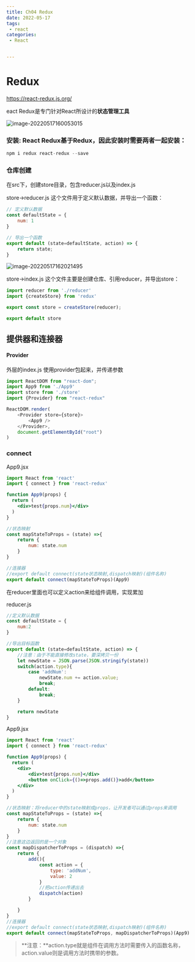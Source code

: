 ```yaml
---
title: Ch04 Redux
date: 2022-05-17
tags:
 - react
categories:
 - React


---
```


# Redux

https://react-redux.js.org/

eact Redux是专门针对React所设计的**状态管理工具**

![image-20220517160053015](https://markdown-1301334775.cos.eu-frankfurt.myqcloud.com/image-20220517160053015.png)



### 安装: React Redux基于Redux，因此安装时需要两者一起安装：

```jsx
npm i redux react-redux --save
```



### 仓库创建

在src下，创建store目录，包含reducer.js以及index.js



store->reducer.js  这个文件用于定义默认数据，并导出一个函数：

```js
// 定义默认数据
const defaultState = {
    num: 1
}

// 导出一个函数
export default (state=defaultState, action) => {
    return state;
}
```

![image-20220517162021495](https://markdown-1301334775.cos.eu-frankfurt.myqcloud.com/image-20220517162021495.png)

store->index.js  这个文件主要是创建仓库、引用reducer，并导出store：

```js
import reducer from './reducer'
import {createStore} from 'redux'

export const store = createStore(reducer);

export default store
```



## 提供器和连接器

#### Provider

外层的index.js  使用provider包起来，并传递参数

```js
import ReactDOM from "react-dom";
import App9 from './App9'
import store from './store'
import {Provider} from "react-redux"

ReactDOM.render(
    <Provider store={store}>
        <App9 />
    </Provider>,
    document.getElementById("root")
)
```



### connect

App9.jsx

```jsx
import React from 'react'
import { connect } from 'react-redux'

function App9(props) {
  return (
    <div>test{props.num}</div>
  )
}

//状态映射
const mapStateToProps = (state) =>{
    return {
        num: state.num
    }
}

//连接器
//export default connect(state状态映射,dispatch映射)(组件名称)
export default connect(mapStateToProps)(App9)
```



在reducer里面也可以定义action来给组件调用，实现累加

reducer.js

```js
//定义默认数据
const defaultState = {
    num:2
}

//导出目标函数
export default (state=defaultState, action) => {
    //注意：由于不能直接修改state，要深拷贝一份
    let newState = JSON.parse(JSON.stringify(state))
    switch(action.type){
        case 'addNum':
            newState.num += action.value;
            break;
        default:
            break;
    }

    return newState
}

```



App9.jsx

```jsx
import React from 'react'
import { connect } from 'react-redux'

function App9(props) {
  return (
    <div>
        <div>test{props.num}</div>
        <button onClick={()=>props.add()}>add</button>
    </div>
  )
}

//状态映射：将reducer中的state映射成props，让开发者可以通过props来调用
const mapStateToProps = (state) =>{
    return {
        num: state.num
    }
}
//注意这边返回的是一个对象
const mapDispatcherToProps = (dispatch) =>{
    return {
        add(){
            const action = {
                type: 'addNum',
                value: 2
            }
            //把action传递出去
            dispatch(action)
        }

    }
}
//连接器
//export default connect(state状态映射,dispatch映射)(组件名称)
export default connect(mapStateToProps, mapDispatcherToProps)(App9)
```





> **注意：**action.type就是组件在调用方法时需要传入的函数名称，action.value则是调用方法时携带的参数。
